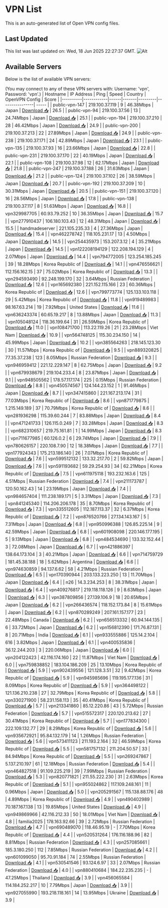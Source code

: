 # VPN List

This is an auto-generated list of Open VPN config files.

## Last Updated

This list was last updated on: Wed, 18 Jun 2025 22:27:37 GMT.
![Alt](https://repobeats.axiom.co/api/embed/186b98318ef1479477931607c1ad7d823f12451f.svg "Repobeats analytics image")

## Available Servers

Below is the list of available VPN servers:

(You may connect to any of these VPN servers with: Username: 'vpn', Password: 'vpn'.)
| Hostname | IP Address | Ping | Speed | Country | OpenVPN Config | Score |
|----------|------------|------|-------|---------|----------------| ----- |
| public-vpn-147 | 219.100.37.119 | 9 | 46.38Mbps | Japan | [Download 📥](./configs/server_0_JP.ovpn) | 26.5 |
| public-vpn-94 | 219.100.37.56 | 13 | 24.74Mbps | Japan | [Download 📥](./configs/server_1_JP.ovpn) | 25.1 |
| public-vpn-194 | 219.100.37.210 | 28 | 46.42Mbps | Japan | [Download 📥](./configs/server_2_JP.ovpn) | 24.9 |
| public-vpn-200 | 219.100.37.213 | 22 | 27.89Mbps | Japan | [Download 📥](./configs/server_3_JP.ovpn) | 24.9 |
| public-vpn-238 | 219.100.37.171 | 24 | 42.89Mbps | Japan | [Download 📥](./configs/server_4_JP.ovpn) | 23.1 |
| public-vpn-135 | 219.100.37.93 | 16 | 23.66Mbps | Japan | [Download 📥](./configs/server_5_JP.ovpn) | 22.8 |
| public-vpn-231 | 219.100.37.170 | 22 | 40.19Mbps | Japan | [Download 📥](./configs/server_6_JP.ovpn) | 22.1 |
| public-vpn-108 | 219.100.37.98 | 12 | 62.17Mbps | Japan | [Download 📥](./configs/server_7_JP.ovpn) | 21.8 |
| public-vpn-247 | 219.100.37.188 | 26 | 31.63Mbps | Japan | [Download 📥](./configs/server_8_JP.ovpn) | 21.2 |
| public-vpn-124 | 219.100.37.102 | 26 | 38.59Mbps | Japan | [Download 📥](./configs/server_9_JP.ovpn) | 20.7 |
| public-vpn-192 | 219.100.37.209 | 10 | 30.31Mbps | Japan | [Download 📥](./configs/server_10_JP.ovpn) | 20.5 |
| public-vpn-151 | 219.100.37.120 | 16 | 28.56Mbps | Japan | [Download 📥](./configs/server_11_JP.ovpn) | 17.8 |
| public-vpn-138 | 219.100.37.117 | 8 | 51.63Mbps | Japan | [Download 📥](./configs/server_12_JP.ovpn) | 16.8 |
| vpn329987705 | 60.93.79.252 | 10 | 36.35Mbps | Japan | [Download 📥](./configs/server_13_JP.ovpn) | 15.7 |
| vpn277910437 | 106.180.103.43 | 12 | 48.31Mbps | Japan | [Download 📥](./configs/server_14_JP.ovpn) | 15.5 |
| handmadeserver | 221.105.235.33 | 4 | 27.36Mbps | Japan | [Download 📥](./configs/server_15_JP.ovpn) | 15.4 |
| vpn462278742 | 118.105.231.17 | 13 | 4.50Mbps | Japan | [Download 📥](./configs/server_16_JP.ovpn) | 14.5 |
| vpn254435973 | 153.207.3.12 | 4 | 35.21Mbps | Japan | [Download 📥](./configs/server_17_JP.ovpn) | 14.5 |
| vpn122208194129 | 122.208.194.129 | 4 | 2.07Mbps | Japan | [Download 📥](./configs/server_18_JP.ovpn) | 14.4 |
| vpn794772005 | 123.254.185.245 | 39 | 18.28Mbps | Korea Republic of | [Download 📥](./configs/server_19_KR.ovpn) | 14.1 |
| vpn476556621 | 112.156.162.15 | 37 | 75.02Mbps | Korea Republic of | [Download 📥](./configs/server_20_KR.ovpn) | 13.3 |
| vpn294593490 | 92.248.199.170 | 32 | 3.64Mbps | Russian Federation | [Download 📥](./configs/server_21_RU.ovpn) | 12.6 |
| vpn165692380 | 221.152.115.166 | 23 | 60.36Mbps | Korea Republic of | [Download 📥](./configs/server_22_KR.ovpn) | 12.6 |
| vpn799773774 | 125.133.103.118 | 29 | 5.42Mbps | Korea Republic of | [Download 📥](./configs/server_23_KR.ovpn) | 11.8 |
| vpn919489983 | 98.167.63.214 | 19 | 7.92Mbps | United States | [Download 📥](./configs/server_24_US.ovpn) | 11.6 |
| vpn636243374 | 60.65.19.217 | 8 | 13.88Mbps | Japan | [Download 📥](./configs/server_25_JP.ovpn) | 11.3 |
| vpn105048124 | 118.36.199.64 | 31 | 26.59Mbps | Korea Republic of | [Download 📥](./configs/server_26_KR.ovpn) | 11.0 |
| vpn108471700 | 113.22.119.26 | 21 | 23.28Mbps | Viet Nam | [Download 📥](./configs/server_27_VN.ovpn) | 10.9 |
| vpn564748125 | 115.30.234.150 | 14 | 45.99Mbps | Japan | [Download 📥](./configs/server_28_JP.ovpn) | 10.2 |
| vpn385564263 | 218.145.123.30 | 30 | 11.57Mbps | Korea Republic of | [Download 📥](./configs/server_29_KR.ovpn) | 9.5 |
| vpn889320825 | 77.35.37.238 | 123 | 8.05Mbps | Russian Federation | [Download 📥](./configs/server_30_RU.ovpn) | 9.3 |
| vpn946959412 | 221.12.229.147 | 8 | 62.75Mbps | Japan | [Download 📥](./configs/server_31_JP.ovpn) | 9.2 |
| vpn679938679 | 219.104.233.4 | 8 | 23.87Mbps | Japan | [Download 📥](./configs/server_32_JP.ovpn) | 9.1 |
| vpn948505562 | 178.57.117.174 | 225 | 0.15Mbps | Russian Federation | [Download 📥](./configs/server_33_RU.ovpn) | 8.8 |
| vpn450574567 | 124.144.23.152 | 1 | 91.46Mbps | Japan | [Download 📥](./configs/server_34_JP.ovpn) | 8.7 |
| vpn347415860 | 221.167.213.174 | 31 | 77.03Mbps | Korea Republic of | [Download 📥](./configs/server_35_KR.ovpn) | 8.6 |
| vpn871779875 | 1.215.149.189 | 37 | 70.79Mbps | Korea Republic of | [Download 📥](./configs/server_36_KR.ovpn) | 8.6 |
| vpn281936298 | 115.39.60.244 | 7 | 83.88Mbps | Japan | [Download 📥](./configs/server_37_JP.ovpn) | 8.4 |
| vpn471241733 | 126.115.0.249 | 7 | 33.28Mbps | Japan | [Download 📥](./configs/server_38_JP.ovpn) | 8.3 |
| vpn682310657 | 219.75.161.81 | 1 | 14.99Mbps | Japan | [Download 📥](./configs/server_39_JP.ovpn) | 8.3 |
| vpn711677985 | 60.126.0.2 | 6 | 29.74Mbps | Japan | [Download 📥](./configs/server_40_JP.ovpn) | 7.9 |
| vpn780626157 | 220.108.7.90 | 12 | 18.38Mbps | Japan | [Download 📥](./configs/server_41_JP.ovpn) | 7.7 |
| vpn177924343 | 175.213.186.140 | 26 | 7.07Mbps | Korea Republic of | [Download 📥](./configs/server_42_KR.ovpn) | 7.6 |
| vpn599512132 | 133.32.217.70 | 2 | 59.82Mbps | Japan | [Download 📥](./configs/server_43_JP.ovpn) | 7.6 |
| vpn591193682 | 59.29.254.93 | 34 | 62.21Mbps | Korea Republic of | [Download 📥](./configs/server_44_KR.ovpn) | 7.5 |
| vpn611975118 | 193.232.163.6 | 125 | 4.51Mbps | Russian Federation | [Download 📥](./configs/server_45_RU.ovpn) | 7.4 |
| vpn211173787 | 120.50.162.43 | 14 | 23.19Mbps | Japan | [Download 📥](./configs/server_46_JP.ovpn) | 7.4 |
| vpn984657404 | 111.238.189.171 | 5 | 3.31Mbps | Japan | [Download 📥](./configs/server_47_JP.ovpn) | 7.3 |
| vpn841245340 | 114.206.206.178 | 35 | 8.70Mbps | Korea Republic of | [Download 📥](./configs/server_48_KR.ovpn) | 7.3 |
| vpn335512605 | 112.187.113.37 | 32 | 6.37Mbps | Korea Republic of | [Download 📥](./configs/server_49_KR.ovpn) | 7.2 |
| vpn876520766 | 27.134.143.167 | 5 | 7.31Mbps | Japan | [Download 📥](./configs/server_50_JP.ovpn) | 6.8 |
| vpn950996388 | 126.85.225.14 | 9 | 42.59Mbps | Japan | [Download 📥](./configs/server_51_JP.ovpn) | 6.8 |
| vpn601908098 | 220.146.177.195 | 5 | 9.13Mbps | Japan | [Download 📥](./configs/server_52_JP.ovpn) | 6.8 |
| vpn484534690 | 133.32.152.44 | 3 | 72.08Mbps | Japan | [Download 📥](./configs/server_53_JP.ovpn) | 6.7 |
| vpn421886397 | 138.64.173.104 | 3 | 40.21Mbps | Japan | [Download 📥](./configs/server_54_JP.ovpn) | 6.6 |
| vpn714759729 | 181.45.38.188 | 18 | 5.62Mbps | Argentina | [Download 📥](./configs/server_55_AR.ovpn) | 6.6 |
| vpn974630859 | 94.137.6.62 | 58 | 4.21Mbps | Russian Federation | [Download 📥](./configs/server_56_RU.ovpn) | 6.5 |
| vpn170390944 | 203.133.223.250 | 13 | 11.70Mbps | Japan | [Download 📥](./configs/server_57_JP.ovpn) | 6.4 |
| n26 | 14.3.234.253 | 8 | 38.31Mbps | Japan | [Download 📥](./configs/server_58_JP.ovpn) | 6.4 |
| vpn409276817 | 219.118.118.126 | 9 | 8.63Mbps | Japan | [Download 📥](./configs/server_59_JP.ovpn) | 6.3 |
| vpn387809856 | 27.139.106.9 | 18 | 20.65Mbps | Japan | [Download 📥](./configs/server_60_JP.ovpn) | 6.2 |
| vpn266436574 | 118.152.173.84 | 8 | 15.61Mbps | Japan | [Download 📥](./configs/server_61_JP.ovpn) | 6.2 |
| vpn870289249 | 207.161.157.177 | 23 | 22.48Mbps | Canada | [Download 📥](./configs/server_62_CA.ovpn) | 6.2 |
| vpn656513332 | 60.94.144.135 | 6 | 33.72Mbps | Japan | [Download 📥](./configs/server_63_JP.ovpn) | 6.2 |
| vpn156812390 | 171.76.87.131 | 8 | 20.71Mbps | India | [Download 📥](./configs/server_64_IN.ovpn) | 6.1 |
| vpn933555886 | 125.14.2.104 | 616 | 3.82Mbps | Japan | [Download 📥](./configs/server_65_JP.ovpn) | 6.1 |
| vpn400535836 | 36.12.244.203 | 3 | 220.06Mbps | Japan | [Download 📥](./configs/server_66_JP.ovpn) | 6.0 |
| vpn204122423 | 42.116.174.160 | 22 | 11.87Mbps | Viet Nam | [Download 📥](./configs/server_67_VN.ovpn) | 6.0 |
| vpn759838852 | 183.104.186.209 | 25 | 13.10Mbps | Korea Republic of | [Download 📥](./configs/server_68_KR.ovpn) | 5.9 |
| vpn902439556 | 121.128.3.51 | 32 | 9.42Mbps | Korea Republic of | [Download 📥](./configs/server_69_KR.ovpn) | 5.9 |
| vpn945985696 | 119.195.177.136 | 31 | 8.09Mbps | Korea Republic of | [Download 📥](./configs/server_70_KR.ovpn) | 5.9 |
| vpn364498122 | 121.136.210.238 | 27 | 32.79Mbps | Korea Republic of | [Download 📥](./configs/server_71_KR.ovpn) | 5.8 |
| vpn330271900 | 58.231.158.113 | 35 | 40.41Mbps | Korea Republic of | [Download 📥](./configs/server_72_KR.ovpn) | 5.7 |
| vpn213341860 | 85.12.220.86 | 43 | 5.72Mbps | Russian Federation | [Download 📥](./configs/server_73_RU.ovpn) | 5.7 |
| vpn515572317 | 220.120.213.62 | 27 | 30.41Mbps | Korea Republic of | [Download 📥](./configs/server_74_KR.ovpn) | 5.7 |
| vpn177834300 | 222.109.132.77 | 29 | 8.29Mbps | Korea Republic of | [Download 📥](./configs/server_75_KR.ovpn) | 5.6 |
| vpn935672921 | 95.84.132.179 | 14 | 1.26Mbps | Russian Federation | [Download 📥](./configs/server_76_RU.ovpn) | 5.6 |
| vpn573411123 | 211.193.2.164 | 32 | 46.59Mbps | Korea Republic of | [Download 📥](./configs/server_77_KR.ovpn) | 5.5 |
| vpn581757132 | 211.204.50.57 | 33 | 84.94Mbps | Korea Republic of | [Download 📥](./configs/server_78_KR.ovpn) | 5.5 |
| vpn269247867 | 5.137.210.197 | 61 | 12.18Mbps | Russian Federation | [Download 📥](./configs/server_79_RU.ovpn) | 5.4 |
| vpn464827518 | 91.109.225.219 | 39 | 7.99Mbps | Russian Federation | [Download 📥](./configs/server_80_RU.ovpn) | 5.3 |
| vpn820771821 | 211.55.222.230 | 31 | 2.63Mbps | Korea Republic of | [Download 📥](./configs/server_81_KR.ovpn) | 5.1 |
| vpn955024862 | 117.109.248.161 | 11 | 0.96Mbps | Japan | [Download 📥](./configs/server_82_JP.ovpn) | 5.0 |
| vpn205291567 | 115.138.88.176 | 48 | 4.89Mbps | Korea Republic of | [Download 📥](./configs/server_83_KR.ovpn) | 4.9 |
| vpn490402989 | 70.187.167.138 | 13 | 19.85Mbps | United States | [Download 📥](./configs/server_84_US.ovpn) | 4.9 |
| vpn949869966 | 42.116.212.33 | 50 | 18.01Mbps | Viet Nam | [Download 📥](./configs/server_85_VN.ovpn) | 4.8 |
| familia2025 | 178.163.92.66 | 39 | 2.72Mbps | Russian Federation | [Download 📥](./configs/server_86_RU.ovpn) | 4.7 |
| vpn690489070 | 118.46.95.19 | - | 7.70Mbps | Korea Republic of | [Download 📥](./configs/server_87_KR.ovpn) | 4.4 |
| vpn520531264 | 176.116.188.96 | 82 | 8.81Mbps | Russian Federation | [Download 📥](./configs/server_88_RU.ovpn) | 4.3 |
| vpn257085661 | 185.3.180.250 | 112 | 7.85Mbps | Russian Federation | [Download 📥](./configs/server_89_RU.ovpn) | 4.2 |
| vpn601099050 | 95.70.91.184 | 74 | 2.55Mbps | Russian Federation | [Download 📥](./configs/server_90_RU.ovpn) | 4.1 |
| vpn530541546 | 93.124.6.97 | 33 | 2.07Mbps | Russian Federation | [Download 📥](./configs/server_91_RU.ovpn) | 4.0 |
| vpn880410684 | 184.22.235.235 | - | 47.25Mbps | Thailand | [Download 📥](./configs/server_92_TH.ovpn) | 3.9 |
| vpn456065584 | 114.184.252.217 | 10 | 7.79Mbps | Japan | [Download 📥](./configs/server_93_JP.ovpn) | 3.9 |
| vpn927055990 | 193.218.118.161 | 14 | 13.95Mbps | Ukraine | [Download 📥](./configs/server_94_UA.ovpn) | 3.9 |
